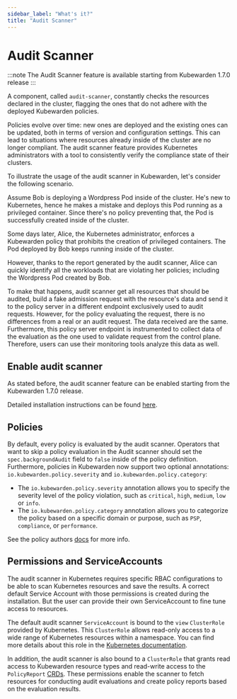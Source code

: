 ```yaml
---
sidebar_label: "What's it?"
title: "Audit Scanner"
---
```


# Audit Scanner

:::note
The Audit Scanner feature is available starting from Kubewarden 1.7.0 release
:::

A component, called `audit-scanner`, constantly checks the
resources declared in the cluster, flagging the ones that do not adhere with
the deployed Kubewarden policies.

Policies evolve over time: new ones are deployed and the existing ones can be
updated, both in terms of version and configuration settings. This can lead to
situations where resources already inside of the cluster are no longer
compliant. The audit scanner feature provides Kubernetes administrators with a
tool to consistently verify the compliance state of their clusters.

To illustrate the usage of the audit scanner in Kubewarden, let's consider the
following scenario.

Assume Bob is deploying a Wordpress Pod inside of the cluster. He's new to
Kubernetes, hence he makes a mistake and deploys this Pod running as a
privileged container. Since there's no policy preventing that, the Pod is
successfully created inside of the cluster.

Some days later, Alice, the Kubernetes administrator, enforces a Kubewarden
policy that prohibits the creation of privileged containers. The Pod deployed
by Bob keeps running inside of the cluster.

However, thanks to the report generated by the audit scanner, Alice can
quickly identify all the workloads that are violating her policies; including
the Wordpress Pod created by Bob.

To make that happens, audit scanner get all resources that should be audited,
build a fake admission request with the resource's data and send it to the
policy server in a different endpoint exclusively used to audit requests.
However, for the policy evaluating the request, there is no differences from a
real or an audit request. The data received are the same. Furthermore, this
policy server endpoint is instrumented to collect data of the evaluation as
the one used to validate request from the control plane. Therefore, users can
use their monitoring tools analyze this data as well.

## Enable audit scanner

As stated before, the audit scanner feature can be enabled starting from the
Kubewarden 1.7.0 release.

Detailed installation instructions can be found
[here](../howtos/audit-scanner).

## Policies

By default, every policy is evaluated by the audit scanner. Operators that want
to skip a policy evaluation in the Audit scanner should set the
`spec.backgroundAudit` field to `false` inside of the policy definition.
Furthermore, policies in Kubewarden now support two optional annotations:
`io.kubewarden.policy.severity` and `io.kubewarden.policy.category`:

- The `io.kubewarden.policy.severity` annotation allows you to specify the
  severity level of the policy violation, such as `critical`, `high`, `medium`,
  `low` or `info`.
- The `io.kubewarden.policy.category` annotation allows you to categorize the
  policy based on a specific domain or purpose, such as `PSP`, `compliance`, or
  `performance`.

See the policy authors [docs](../../writing-policies/index.md) for more info.

## Permissions and ServiceAccounts

The audit scanner in Kubernetes requires specific RBAC configurations to be
able to scan Kubernetes resources and save the results. A correct default Service
Account with those permissions is created during the installation. But the user
can provide their own ServiceAccount to fine tune access to resources.

The default audit scanner `ServiceAccount` is bound to the `view` `ClusterRole`
provided by Kubernetes. This `ClusterRole` allows read-only access to a wide
range of Kubernetes resources within a namespace. You can find more details
about this role in the [Kubernetes
documentation](https://kubernetes.io/docs/reference/access-authn-authz/rbac/#user-facing-roles).

In addition, the audit scanner is also bound to a `ClusterRole` that grants
read access to Kubewarden resource types and read-write access to the
`PolicyReport` [CRDs](policy-reports.md). These permissions enable the scanner
to fetch resources for conducting audit evaluations and create policy reports
based on the evaluation results.
